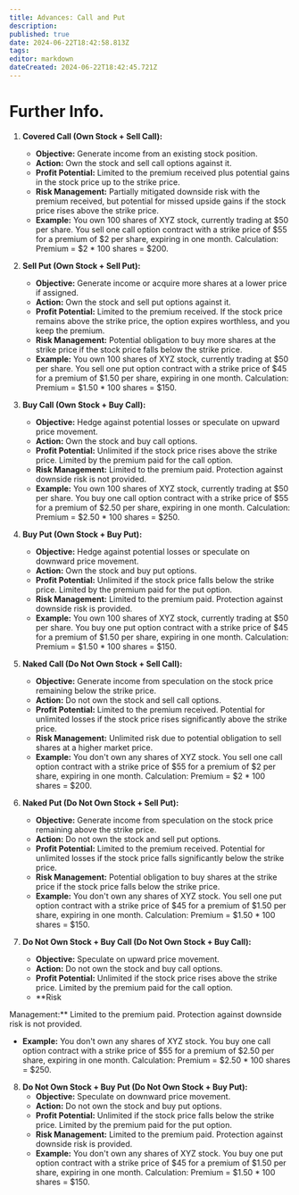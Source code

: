 ```yaml
---
title: Advances: Call and Put
description: 
published: true
date: 2024-06-22T18:42:58.813Z
tags: 
editor: markdown
dateCreated: 2024-06-22T18:42:45.721Z
---
```


# Further Info.
1. **Covered Call (Own Stock + Sell Call):**
   - **Objective:** Generate income from an existing stock position.
   - **Action:** Own the stock and sell call options against it.
   - **Profit Potential:** Limited to the premium received plus potential gains in the stock price up to the strike price.
   - **Risk Management:** Partially mitigated downside risk with the premium received, but potential for missed upside gains if the stock price rises above the strike price.
   - **Example:** You own 100 shares of XYZ stock, currently trading at $50 per share. You sell one call option contract with a strike price of $55 for a premium of $2 per share, expiring in one month. Calculation: Premium = $2 * 100 shares = $200.

2. **Sell Put (Own Stock + Sell Put):**
   - **Objective:** Generate income or acquire more shares at a lower price if assigned.
   - **Action:** Own the stock and sell put options against it.
   - **Profit Potential:** Limited to the premium received. If the stock price remains above the strike price, the option expires worthless, and you keep the premium.
   - **Risk Management:** Potential obligation to buy more shares at the strike price if the stock price falls below the strike price.
   - **Example:** You own 100 shares of XYZ stock, currently trading at $50 per share. You sell one put option contract with a strike price of $45 for a premium of $1.50 per share, expiring in one month. Calculation: Premium = $1.50 * 100 shares = $150.

3. **Buy Call (Own Stock + Buy Call):**
   - **Objective:** Hedge against potential losses or speculate on upward price movement.
   - **Action:** Own the stock and buy call options.
   - **Profit Potential:** Unlimited if the stock price rises above the strike price. Limited by the premium paid for the call option.
   - **Risk Management:** Limited to the premium paid. Protection against downside risk is not provided.
   - **Example:** You own 100 shares of XYZ stock, currently trading at $50 per share. You buy one call option contract with a strike price of $55 for a premium of $2.50 per share, expiring in one month. Calculation: Premium = $2.50 * 100 shares = $250.

4. **Buy Put (Own Stock + Buy Put):**
   - **Objective:** Hedge against potential losses or speculate on downward price movement.
   - **Action:** Own the stock and buy put options.
   - **Profit Potential:** Unlimited if the stock price falls below the strike price. Limited by the premium paid for the put option.
   - **Risk Management:** Limited to the premium paid. Protection against downside risk is provided.
   - **Example:** You own 100 shares of XYZ stock, currently trading at $50 per share. You buy one put option contract with a strike price of $45 for a premium of $1.50 per share, expiring in one month. Calculation: Premium = $1.50 * 100 shares = $150.

5. **Naked Call (Do Not Own Stock + Sell Call):**
   - **Objective:** Generate income from speculation on the stock price remaining below the strike price.
   - **Action:** Do not own the stock and sell call options.
   - **Profit Potential:** Limited to the premium received. Potential for unlimited losses if the stock price rises significantly above the strike price.
   - **Risk Management:** Unlimited risk due to potential obligation to sell shares at a higher market price.
   - **Example:** You don't own any shares of XYZ stock. You sell one call option contract with a strike price of $55 for a premium of $2 per share, expiring in one month. Calculation: Premium = $2 * 100 shares = $200.

6. **Naked Put (Do Not Own Stock + Sell Put):**
   - **Objective:** Generate income from speculation on the stock price remaining above the strike price.
   - **Action:** Do not own the stock and sell put options.
   - **Profit Potential:** Limited to the premium received. Potential for unlimited losses if the stock price falls significantly below the strike price.
   - **Risk Management:** Potential obligation to buy shares at the strike price if the stock price falls below the strike price.
   - **Example:** You don't own any shares of XYZ stock. You sell one put option contract with a strike price of $45 for a premium of $1.50 per share, expiring in one month. Calculation: Premium = $1.50 * 100 shares = $150.

7. **Do Not Own Stock + Buy Call (Do Not Own Stock + Buy Call):**
   - **Objective:** Speculate on upward price movement.
   - **Action:** Do not own the stock and buy call options.
   - **Profit Potential:** Unlimited if the stock price rises above the strike price. Limited by the premium paid for the call option.
   - **Risk

 Management:** Limited to the premium paid. Protection against downside risk is not provided.
   - **Example:** You don't own any shares of XYZ stock. You buy one call option contract with a strike price of $55 for a premium of $2.50 per share, expiring in one month. Calculation: Premium = $2.50 * 100 shares = $250.

8. **Do Not Own Stock + Buy Put (Do Not Own Stock + Buy Put):**
   - **Objective:** Speculate on downward price movement.
   - **Action:** Do not own the stock and buy put options.
   - **Profit Potential:** Unlimited if the stock price falls below the strike price. Limited by the premium paid for the put option.
   - **Risk Management:** Limited to the premium paid. Protection against downside risk is provided.
   - **Example:** You don't own any shares of XYZ stock. You buy one put option contract with a strike price of $45 for a premium of $1.50 per share, expiring in one month. Calculation: Premium = $1.50 * 100 shares = $150.